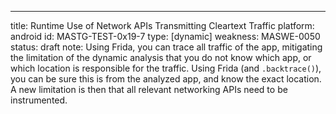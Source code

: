 ---
title: Runtime Use of Network APIs Transmitting Cleartext Traffic
platform: android
id: MASTG-TEST-0x19-7
type: [dynamic]
weakness: MASWE-0050
status: draft
note: Using Frida, you can trace all traffic of the app, mitigating the limitation of the dynamic analysis that you do not know which app, or which location is responsible for the traffic. Using Frida (and `.backtrace()`), you can be sure this is from the analyzed app, and know the exact location. A new limitation is then that all relevant networking APIs need to be instrumented.
